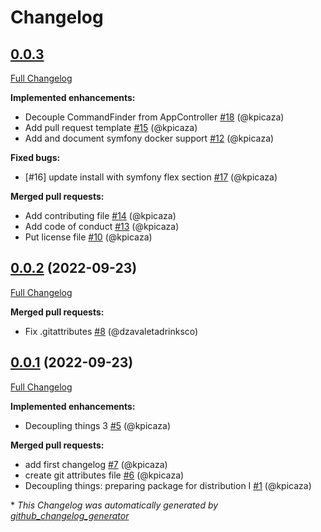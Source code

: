# Changelog

## [0.0.3](https://github.com/drinksandco/symfony-console-ui/tree/0.0.3)

[Full Changelog](https://github.com/drinksandco/symfony-console-ui/compare/0.0.2...0.0.3)

**Implemented enhancements:**

- Decouple CommandFinder from AppController [\#18](https://github.com/drinksandco/symfony-console-ui/pull/18) (@kpicaza)
- Add pull request template [\#15](https://github.com/drinksandco/symfony-console-ui/pull/15) (@kpicaza)
- Add and document symfony docker support [\#12](https://github.com/drinksandco/symfony-console-ui/pull/12) (@kpicaza)

**Fixed bugs:**

- \[\#16\] update install with symfony flex section [\#17](https://github.com/drinksandco/symfony-console-ui/pull/17) (@kpicaza)

**Merged pull requests:**

- Add contributing file [\#14](https://github.com/drinksandco/symfony-console-ui/pull/14) (@kpicaza)
- Add code of conduct [\#13](https://github.com/drinksandco/symfony-console-ui/pull/13) (@kpicaza)
- Put license file [\#10](https://github.com/drinksandco/symfony-console-ui/pull/10) (@kpicaza)

## [0.0.2](https://github.com/drinksandco/symfony-console-ui/tree/0.0.2) (2022-09-23)

[Full Changelog](https://github.com/drinksandco/symfony-console-ui/compare/0.0.1...0.0.2)

**Merged pull requests:**

- Fix .gitattributes [\#8](https://github.com/drinksandco/symfony-console-ui/pull/8) (@dzavaletadrinksco)

## [0.0.1](https://github.com/drinksandco/symfony-console-ui/tree/0.0.1) (2022-09-23)

[Full Changelog](https://github.com/drinksandco/symfony-console-ui/compare/83770549004cbbba3591604d0f1103668d9ca2d7...0.0.1)

**Implemented enhancements:**

- Decoupling things 3 [\#5](https://github.com/drinksandco/symfony-console-ui/pull/5) (@kpicaza)

**Merged pull requests:**

- add first changelog [\#7](https://github.com/drinksandco/symfony-console-ui/pull/7) (@kpicaza)
- create git attributes file [\#6](https://github.com/drinksandco/symfony-console-ui/pull/6) (@kpicaza)
- Decoupling things: preparing package for distribution I [\#1](https://github.com/drinksandco/symfony-console-ui/pull/1) (@kpicaza)



\* *This Changelog was automatically generated by [github_changelog_generator](https://github.com/github-changelog-generator/github-changelog-generator)*
